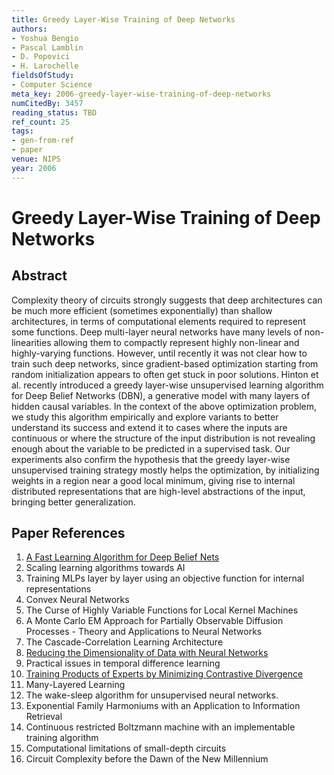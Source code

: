 ```yaml
---
title: Greedy Layer-Wise Training of Deep Networks
authors:
- Yoshua Bengio
- Pascal Lamblin
- D. Popovici
- H. Larochelle
fieldsOfStudy:
- Computer Science
meta_key: 2006-greedy-layer-wise-training-of-deep-networks
numCitedBy: 3457
reading_status: TBD
ref_count: 25
tags:
- gen-from-ref
- paper
venue: NIPS
year: 2006
---
```


# Greedy Layer-Wise Training of Deep Networks

## Abstract

Complexity theory of circuits strongly suggests that deep architectures can be much more efficient (sometimes exponentially) than shallow architectures, in terms of computational elements required to represent some functions. Deep multi-layer neural networks have many levels of non-linearities allowing them to compactly represent highly non-linear and highly-varying functions. However, until recently it was not clear how to train such deep networks, since gradient-based optimization starting from random initialization appears to often get stuck in poor solutions. Hinton et al. recently introduced a greedy layer-wise unsupervised learning algorithm for Deep Belief Networks (DBN), a generative model with many layers of hidden causal variables. In the context of the above optimization problem, we study this algorithm empirically and explore variants to better understand its success and extend it to cases where the inputs are continuous or where the structure of the input distribution is not revealing enough about the variable to be predicted in a supervised task. Our experiments also confirm the hypothesis that the greedy layer-wise unsupervised training strategy mostly helps the optimization, by initializing weights in a region near a good local minimum, giving rise to internal distributed representations that are high-level abstractions of the input, bringing better generalization.

## Paper References

1. [A Fast Learning Algorithm for Deep Belief Nets](2006-a-fast-learning-algorithm-for-deep-belief-nets)
2. Scaling learning algorithms towards AI
3. Training MLPs layer by layer using an objective function for internal representations
4. Convex Neural Networks
5. The Curse of Highly Variable Functions for Local Kernel Machines
6. A Monte Carlo EM Approach for Partially Observable Diffusion Processes - Theory and Applications to Neural Networks
7. The Cascade-Correlation Learning Architecture
8. [Reducing the Dimensionality of Data with Neural Networks](2006-reducing-the-dimensionality-of-data-with-neural-networks)
9. Practical issues in temporal difference learning
10. [Training Products of Experts by Minimizing Contrastive Divergence](2002-training-products-of-experts-by-minimizing-contrastive-divergence)
11. Many-Layered Learning
12. The wake-sleep algorithm for unsupervised neural networks.
13. Exponential Family Harmoniums with an Application to Information Retrieval
14. Continuous restricted Boltzmann machine with an implementable training algorithm
15. Computational limitations of small-depth circuits
16. Circuit Complexity before the Dawn of the New Millennium

